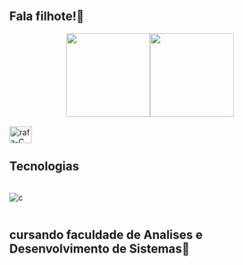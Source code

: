 ## Fala filhote!🦄
<!-- anotacaaaao-->
<div style="display: flex; justify-content: center; align-items: center;">
            <img height="150em"
                src="https://github-readme-stats.vercel.app/api?username=dionatas-thomaz&show_icons=true&theme=dracula&include_all_commits=true&count_private=true" />
            <img height="150em"
                src="https://github-readme-stats.vercel.app/api/top-langs/?username=dionatas-thomaz&layout=compact&langs_count=16&theme=dracula" />
</div>
<br>
<img align="center" alt="rafa-C"height="30"width="40" src="https://cdn.jsdelivr.net/gh/devicons/devicon/icons/c/c-original.svg">
          
##
## Tecnologias 

<div style="display: inline_block"><br/>
<img align="center"alt="c" src="https://img.shields.io/badge/C-00599C?style=for-the-badge&logo=c&logoColor=white"/>
</div></br/>

##           cursando faculdade de Analises e Desenvolvimento de Sistemas👾


                                                      
